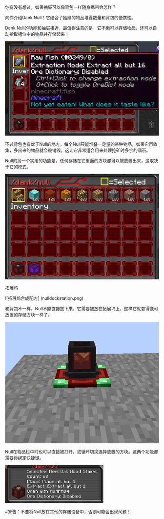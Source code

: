 你有没有想过，如果抽屉可以像背包一样随身携带会怎样？

向你介绍Dank Null！它结合了抽屉的物品堆叠数量和背包的便携性。

Dank Null的功能和抽屉相近，最值得注意的是，它不但可以存储物品，还可以自动拾取槽位中的物品并存储起来！

![一个存储了16条鱼的Null](nullextract.png)

不过背包也有优于Null的地方，每个Null只能堆叠一定量的某种物品，如果它再收集，多出来的物品就会被销毁。这让它非常适合用来处理挖矿时多余的圆石。

Null的另一个实用的功能是，任何存储在它里面的方块都可以被放置出来，这取决于它的模式。

![一个设置为可以放置木头楼梯的Null](nullplacement.png)

拓展坞

![拓展坞合成配方] (nulldockstation.png)

和背包不一样，Null不能直接放下来，它需要被放在拓展坞上，这样它就变得像可放置的存储方块一样了。

![一个放在拓展坞上的Null](nullplaced.png)

Null在物品栏中时也可以直接被打开，或循环切换选择放置的方块。这两个功能都需要你绑定快捷键。

![Null的弹窗](nullkeybinds.png)

#警告：不要将Null放在其他的存储设备中，否则可能会出现问题！